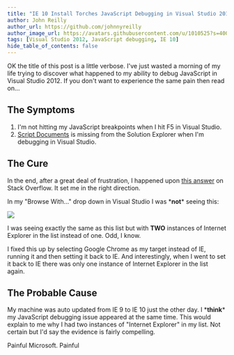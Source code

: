```yaml
---
title: "IE 10 Install Torches JavaScript Debugging in Visual Studio 2012 Through Auto Update (Probably)"
author: John Reilly
author_url: https://github.com/johnnyreilly
author_image_url: https://avatars.githubusercontent.com/u/1010525?s=400&u=294033082cfecf8ad1645b4290e362583b33094a&v=4
tags: [Visual Studio 2012, JavaScript debugging, IE 10]
hide_table_of_contents: false
---
```

OK the title of this post is a little verbose. I've just wasted a morning of my life trying to discover what happened to my ability to debug JavaScript in Visual Studio 2012. If you don't want to experience the same pain then read on...

 ## The Symptoms

1. I'm not hitting my JavaScript breakpoints when I hit F5 in Visual Studio.
2. [Script Documents](<http://msdn.microsoft.com/en-us/library/bb385621.aspx>) is missing from the Solution Explorer when I'm debugging in Visual Studio.

<!-- -->

## The Cure

In the end, after a great deal of frustration, I happened upon [this answer](<http://stackoverflow.com/a/15908391/761388>) on Stack Overflow. It set me in the right direction.

In my "Browse With..." drop down in Visual Studio I was \***not**\* seeing this:

![](http://3.bp.blogspot.com/-iRgBxdxUrkU/UW6csypEd3I/AAAAAAAAAaY/rNK6N79GT6k/s320/BrowseWith.png)

I was seeing exactly the same as this list but with **TWO** instances of Internet Explorer in the list instead of one. Odd, I know.

I fixed this up by selecting Google Chrome as my target instead of IE, running it and then setting it back to IE. And interestingly, when I went to set it back to IE there was only one instance of Internet Explorer in the list again.

## The Probable Cause

My machine was auto updated from IE 9 to IE 10 just the other day. I \***think**\* my JavaScript debugging issue appeared at the same time. This would explain to me why I had two instances of "Internet Explorer" in my list. Not certain but I'd say the evidence is fairly compelling.

Painful Microsoft. Painful


